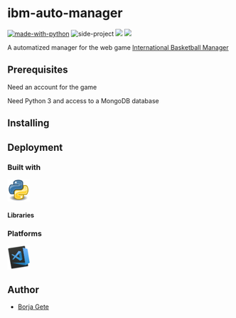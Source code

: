 # ibm-auto-manager

[![made-with-python](https://img.shields.io/badge/Made%20with-Python-1f425f.svg)](https://www.python.org/)
![side-project](https://img.shields.io/badge/Project-Personal-blue.svg)
![](https://img.shields.io/badge/Maintained-Yes-green.svg)
![](https://img.shields.io/badge/Status-In_Progress-blue.svg)

A automatized manager for the web game [International Basketball Manager](http://es.ibasketmanager.com)

## Prerequisites

Need an account for the game

Need Python 3 and access to a MongoDB database

## Installing

## Deployment
### Built with
<a href="https://www.python.org/">
<img src="https://raw.githubusercontent.com/BorjaG90/media/master/img/logos/python.png" width=50 alt="Python3">
</a>

#### Libraries

### Platforms
<a href="https://code.visualstudio.com/"><img src="https://raw.githubusercontent.com/BorjaG90/media/master/img/logos/vscode.png" width=50 alt="VSCode"></a>

## Author
* [Borja Gete](https://github.com/BorjaG90)